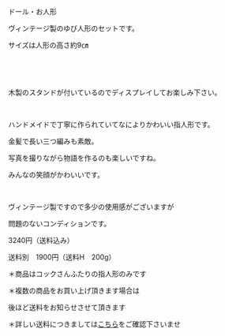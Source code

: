 <link rel="stylesheet" type="text/css" href="/assets/css/styles.css">

ドール・お人形

ヴィンテージ製のゆび人形のセットです。

サイズは人形の高さ約9㎝

 <img alt="" src="http://blog.cnobi.jp/v1/blog/user/71e35865e9e62f3f9d70420d6124d2ab/1486391405"/>     

  

木製のスタンドが付いているのでディスプレイしてお楽しみ下さい。

 <img alt="" src="http://blog.cnobi.jp/v1/blog/user/71e35865e9e62f3f9d70420d6124d2ab/1486391406"/>     

ハンドメイドで丁寧に作られていてなによりかわいい指人形です。

金髪で長い三つ編みも素敵。

写真を撮りながら物語を作るのも楽しいですね。

みんなの笑顔がかわいいです。

<img alt="" src="http://blog.cnobi.jp/v1/blog/user/71e35865e9e62f3f9d70420d6124d2ab/1486391407"/>     

 
ヴィンテージ製ですので多少の使用感がございますが

問題のないコンディションです。

3240円（送料込み）

送料別　1900円（送料H　200g）

＊商品はコックさんふたりの指人形のみです

＊複数の商品をお買い上げ頂きます場合は

後ほど送料をお知らせさせて頂きます

＊詳しい送料につきましては[こちら](http://dkzakka.blog.shinobi.jp/Entry/3385/)をご確認下さいませ